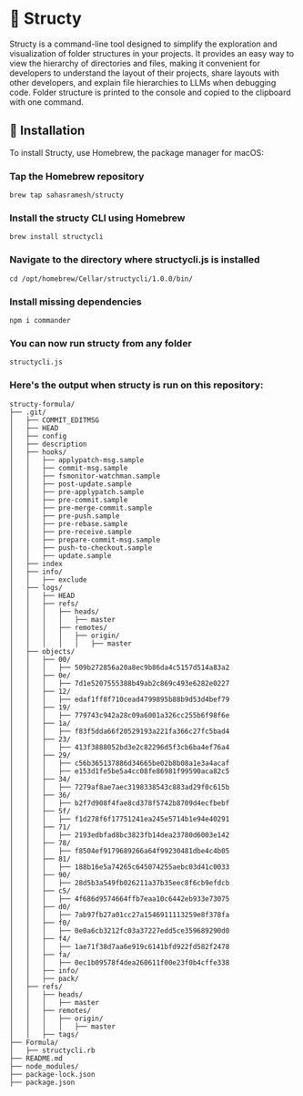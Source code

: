 # 🌱 Structy

Structy is a command-line tool designed to simplify the exploration and visualization of folder structures in your projects. It provides an easy way to view the hierarchy of directories and files, making it convenient for developers to understand the layout of their projects, share layouts with other developers, and explain file hierarchies to LLMs when debugging code. Folder structure is printed to the console and copied to the clipboard with one command.


## 🥔 Installation

To install Structy, use Homebrew, the package manager for macOS:

### Tap the Homebrew repository
```
brew tap sahasramesh/structy
```

### Install the structy CLI using Homebrew
```
brew install structycli
```

### Navigate to the directory where structycli.js is installed
```
cd /opt/homebrew/Cellar/structycli/1.0.0/bin/
```

### Install missing dependencies
```
npm i commander
```

### You can now run structy from any folder
```
structycli.js
```

### Here's the output when structy is run on this repository:
```
structy-formula/
├── .git/
│   ├── COMMIT_EDITMSG
│   ├── HEAD
│   ├── config
│   ├── description
│   ├── hooks/
│   │   ├── applypatch-msg.sample
│   │   ├── commit-msg.sample
│   │   ├── fsmonitor-watchman.sample
│   │   ├── post-update.sample
│   │   ├── pre-applypatch.sample
│   │   ├── pre-commit.sample
│   │   ├── pre-merge-commit.sample
│   │   ├── pre-push.sample
│   │   ├── pre-rebase.sample
│   │   ├── pre-receive.sample
│   │   ├── prepare-commit-msg.sample
│   │   ├── push-to-checkout.sample
│   │   ├── update.sample
│   ├── index
│   ├── info/
│   │   ├── exclude
│   ├── logs/
│   │   ├── HEAD
│   │   ├── refs/
│   │   │   ├── heads/
│   │   │   │   ├── master
│   │   │   ├── remotes/
│   │   │   │   ├── origin/
│   │   │   │   │   ├── master
│   ├── objects/
│   │   ├── 00/
│   │   │   ├── 509b272856a20a8ec9b86da4c5157d514a83a2
│   │   ├── 0e/
│   │   │   ├── 7d1e5207555388b49ab2c869c493e6282e0227
│   │   ├── 12/
│   │   │   ├── edaf1ff8f710cead4799895b88b9d53d4bef79
│   │   ├── 19/
│   │   │   ├── 779743c942a28c09a6001a326cc255b6f98f6e
│   │   ├── 1a/
│   │   │   ├── f83f5dda66f20529193a221fa366c27fc5bad4
│   │   ├── 23/
│   │   │   ├── 413f3888052bd3e2c82296d5f3cb6ba4ef76a4
│   │   ├── 29/
│   │   │   ├── c56b365137886d34665be02b8b08a1e3a4acaf
│   │   │   ├── e153d1fe5be5a4cc08fe86981f99590aca82c5
│   │   ├── 34/
│   │   │   ├── 7279af8ae7aec3198338543c883ad29f0c615b
│   │   ├── 36/
│   │   │   ├── b2f7d908f4fae8cd378f5742b8709d4ecfbebf
│   │   ├── 5f/
│   │   │   ├── f1d278f6f17751241ea245e5714b1e94e40291
│   │   ├── 71/
│   │   │   ├── 2193edbfad8bc3823fb14dea23780d6003e142
│   │   ├── 78/
│   │   │   ├── f8504ef9179689266a64f99230481dbe4c4b05
│   │   ├── 81/
│   │   │   ├── 188b16e5a74265c645074255aebc03d41c0033
│   │   ├── 90/
│   │   │   ├── 28d5b3a549fb026211a37b35eec8f6cb9efdcb
│   │   ├── c5/
│   │   │   ├── 4f686d9574664ffb7eaa10c6442eb933e73075
│   │   ├── d0/
│   │   │   ├── 7ab97fb27a01cc27a1546911113259e8f378fa
│   │   ├── f0/
│   │   │   ├── 0e0a6cb3212fc03a37227edd5ce359689290d0
│   │   ├── f4/
│   │   │   ├── 1ae71f38d7aa6e919c6141bfd922fd582f2478
│   │   ├── fa/
│   │   │   ├── 0ec1b09578f4dea260611f00e23f0b4cffe338
│   │   ├── info/
│   │   ├── pack/
│   ├── refs/
│   │   ├── heads/
│   │   │   ├── master
│   │   ├── remotes/
│   │   │   ├── origin/
│   │   │   │   ├── master
│   │   ├── tags/
├── Formula/
│   ├── structycli.rb
├── README.md
├── node_modules/
├── package-lock.json
├── package.json
```
